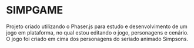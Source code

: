 # SIMPGAME
Projeto criado utilizando o Phaser.js para estudo e desenvolvimento de um jogo em plataforma, no qual estou editando o jogo, personagens e cenário.
O jogo foi criado em cima dos personagens do seriado animado Simpsons.

